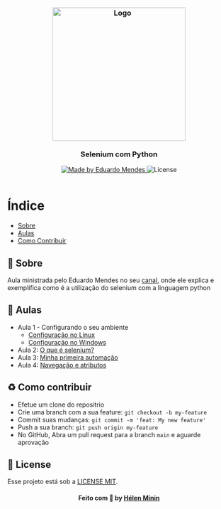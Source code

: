 <h3 align="center">
    <img alt="Logo" title="#logo" width="300px" src="https://dunossauro.github.io/curso-python-selenium/assets/img/logo.png">
    <br><br>
    <b>Selenium com Python</b>  
    <br>
</h3>

<p align="center">
  <a href="https://www.youtube.com/watch?v=PHHXksljGNA&list=PLOQgLBuj2-3LqnMYKZZgzeC7CKCPF375B&ab_channel=EduardoMendes">
    <img alt="Made by Eduardo Mendes" src="https://img.shields.io/badge/made%20by-Eduardo Mendes-%237519C1">
  </a>
  <a>
  <img alt="License" src="https://img.shields.io/github/license/HelenMinin/Selenium-com-Python?color=%237519C1">
  <br><br>
</p>

# Índice
- [Sobre](#sobre)
- [Aulas](#aulas)
- [Como Contribuir](#como-contribuir)

<a id="sobre"></a>
## :bookmark: Sobre
Aula ministrada pelo Eduardo Mendes no seu [canal](https://www.youtube.com/watch?v=PHHXksljGNA&list=PLOQgLBuj2-3LqnMYKZZgzeC7CKCPF375B&ab_channel=EduardoMendes), onde ele explica e exemplifica como é a utilização do selenium com a linguagem python


<a id="aulas"></a>
## :pencil: Aulas
- Aula 1 - Configurando o seu ambiente
  - [Configuração no Linux](https://www.youtube.com/watch?v=XUeu4ZzQNUI)
  - [Configuração no Windows](https://youtu.be/XUeu4ZzQNUI)
- Aula 2: [O que é selenium?](https://www.youtube.com/watch?v=wiA6PBz0Xu0)
- Aula 3: [Minha primeira automação](https://www.youtube.com/watch?v=Pax0jiAcTWs)
- Aula 4: [Navegação e atributos](https://www.youtube.com/watch?v=H6D8EFSGml0)

<a id="como-contribuir"></a>

## :recycle: Como contribuir

- Efetue um clone do repositrio 
- Crie uma branch com a sua feature: `git checkout -b my-feature`
- Commit suas mudanças: `git commit -m 'feat: My new feature'`
- Push a sua branch: `git push origin my-feature`
- No GitHub, Abra um pull request para a branch `main` e aguarde aprovação

## :memo: License

Esse projeto está sob a [LICENSE MIT](LICENSE).

<h4 align="center">
    Feito com 💜 by <a href="https://www.linkedin.com/in/helenminin/" target="_blank">Hélen Minin</a>
</h4>